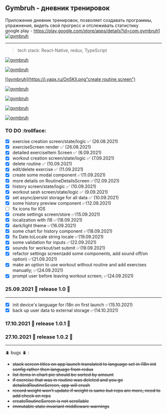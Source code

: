 ## Gymbruh - дневник тренировок

Приложение дневник тренировок, позволяет создавать программы, упражнения, видеть свой прогресс и отслеживать статистику\
google play - https://play.google.com/store/apps/details?id=com.gymbruh1
\
[![gymbruh](https://i.yapx.ru/OVV0wm.jpg 'google play')](https://i.yapx.ru/OVV0wm.jpg)

---

> tech stack:
> React-Native, redux, TypeScript

[![gymbruh](https://i.yapx.ru/On5KLl.png 'home screen')](https://i.yapx.ru/On5KLl.png)

[![gymbruh](https://i.yapx.ru/On5KWl.png 'settings screen')](https://i.yapx.ru/On5KWl.png)

[![gymbruh](https://i.yapx.ru/On5KIl.png"create routine screen")](https://i.yapx.ru/On5KIl.png)

[![gymbruh](https://i.yapx.ru/On5KJl.png 'workout screen')](https://i.yapx.ru/On5KJl.png)

[![gymbruh](https://i.yapx.ru/On5KMl.png 'history screen')](https://i.yapx.ru/On5KMl.png)

[![gymbruh](https://i.yapx.ru/On5KOl.png 'exercise detailed screen')](https://i.yapx.ru/On5KOl.png)

[![gymbruh](https://i.yapx.ru/On5KTl.png 'routine detailed screen')](https://i.yapx.ru/On5KTl.png)

### TO DO :trollface:

- [x] exercise creation screen/state/logic ✅ (26.08.2021)
- [x] exerciseScreen render ✅ (26.08.2021)
- [x] detailed exerciseItem Screen ✅ (6.09.2021)
- [x] workout creation screen/state/logic ✅ (7.09.2021)
- [x] delete routine ✅ (10.09.2021)
- [x] edit/delete exercise ✅ (11.09.2021)
- [x] create some modal component ✅(11.09.2021)
- [x] more details on RoutineDetailsScreen ✅(12.09.2021)
- [x] history screen/state/logic ✅ (10.09.2021)
- [x] workout sesh screen/state/logic ✅ (9.09.2021)
- [x] set async/persist storage for all data ✅ (10.09.2021)
- [x] some history preview component ✅(12.09.2021)
- [ ] fix icons for IOS
- [x] create settings screen/store ✅(15.09.2021)
- [x] localization with i18 ✅(18.09.2021)
- [x] dark/light theme ✅(16.09.2021)
- [x] some chart for history component ✅(18.09.2021)
- [x] fix Date.toLocale string locale ✅(19.09.2021)
- [x] some validation for inputs ✅(22.09.2021)
- [x] sounds for workout/set submit ✅(19.09.2021)
- [x] refactor settings screen(add some components, add sound off/on option) ✅(21.09.2021)
- [x] make an option to use workout without routine and add exercises manually; ✅(24.09.2021)
- [x] prompt user before leaving workout screen; ✅(24.09.2021)

### 25.09.2021 🐄 release 1.0 🐄

---

- [x] init device's language for i18n on first launch ✅(15.10.2021)
- [x] back up user data to external storage ✅(14.10.2021)

### 17.10.2021 🐄 release 1.0.1 🐄

### 27.10.2021 🐄 release 1.0.2 🐄

---

:beetle: bugs :beetle: :

- ~~stack screen titles on app launch translated to language set in i18n init config rather then language from redux~~
- ~~list items in chart pie should be sorted by amount~~
- ~~if exercise that was in routine was deleted and you go detailedRoutineScreen, app will crush~~
- ~~record weight won't update if weight is same but reps are more, need to add check on reps~~
- ~~createRoutineScreen is not scrollable~~
- ~~immutable state invariant middleware warnings~~
